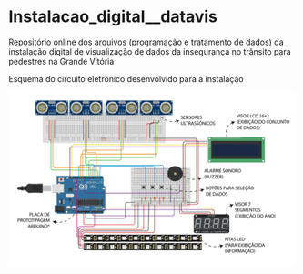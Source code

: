 # Instalacao_digital__datavis
Repositório online dos arquivos (programação e tratamento de dados) da instalação digital de visualização de dados da insegurança no trânsito para pedestres na Grande Vitória

Esquema do circuito eletrônico desenvolvido para a instalação

![Esquema de circuito eletrônico da Instalação Digital](https://github.com/sants-andre/Instalacao_digital__datavis/blob/main/Ativo%208.jpg?raw=true)
